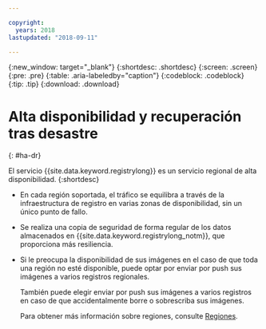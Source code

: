 ```yaml
---

copyright:
  years: 2018
lastupdated: "2018-09-11"

---
```


{:new_window: target="_blank"}
{:shortdesc: .shortdesc}
{:screen: .screen}
{:pre: .pre}
{:table: .aria-labeledby="caption"}
{:codeblock: .codeblock}
{:tip: .tip}
{:download: .download}



# Alta disponibilidad y recuperación tras desastre
{: #ha-dr}

El servicio {{site.data.keyword.registrylong}} es un servicio regional de alta disponibilidad.
{:shortdesc}

* En cada región soportada, el tráfico se equilibra a través de la infraestructura de registro en varias zonas de disponibilidad, sin un único punto de fallo.

* Se realiza una copia de seguridad de forma regular de los datos almacenados en {{site.data.keyword.registrylong_notm}}, que proporciona más resiliencia.

* Si le preocupa la disponibilidad de sus imágenes en el caso de que toda una región no esté disponible, puede optar por enviar por push sus imágenes a varios registros regionales. 
  
  También puede elegir enviar por push sus imágenes a varios registros en caso de que accidentalmente borre o sobrescriba sus imágenes.

  Para obtener más información sobre regiones, consulte [Regiones](/docs/services/Registry/registry_overview.html#registry_regions).
